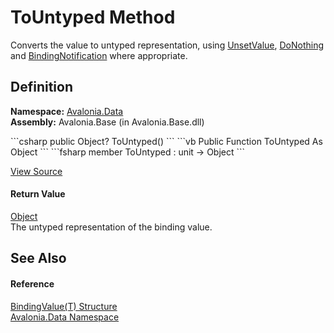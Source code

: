 # ToUntyped Method


Converts the value to untyped representation, using <a href="F_Avalonia_AvaloniaProperty_UnsetValue">UnsetValue</a>, <a href="F_Avalonia_Data_BindingOperations_DoNothing">DoNothing</a> and <a href="T_Avalonia_Data_BindingNotification">BindingNotification</a> where appropriate.



## Definition
**Namespace:** <a href="N_Avalonia_Data">Avalonia.Data</a>  
**Assembly:** Avalonia.Base (in Avalonia.Base.dll)

<Tabs groupId="api-code-preview">
<TabItem value="csharp" label="C#">
```csharp
public Object? ToUntyped()
```
</TabItem>
<TabItem value="vb" label="VB">
```vb
Public Function ToUntyped As Object
```
</TabItem>
<TabItem value="fsharp" label="F#">
```fsharp
member ToUntyped : unit -> Object 
```
</TabItem>
</Tabs>



<a href="https://github.com/AvaloniaUI/Avalonia/tree/master/src/Avalonia.Base/Data/BindingValue.cs#L153" title="View the source code">View Source</a>



#### Return Value
<a href="https://learn.microsoft.com/dotnet/api/system.object" target="_blank" rel="noopener noreferrer">Object</a>  
The untyped representation of the binding value.

## See Also


#### Reference
<a href="T_Avalonia_Data_BindingValue_1">BindingValue(T) Structure</a>  
<a href="N_Avalonia_Data">Avalonia.Data Namespace</a>  

